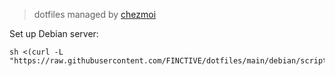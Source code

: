 > dotfiles managed by [chezmoi](https://www.chezmoi.io/install/)


Set up Debian server:

```
sh <(curl -L "https://raw.githubusercontent.com/FINCTIVE/dotfiles/main/debian/scripts/setup_cli.sh")
```